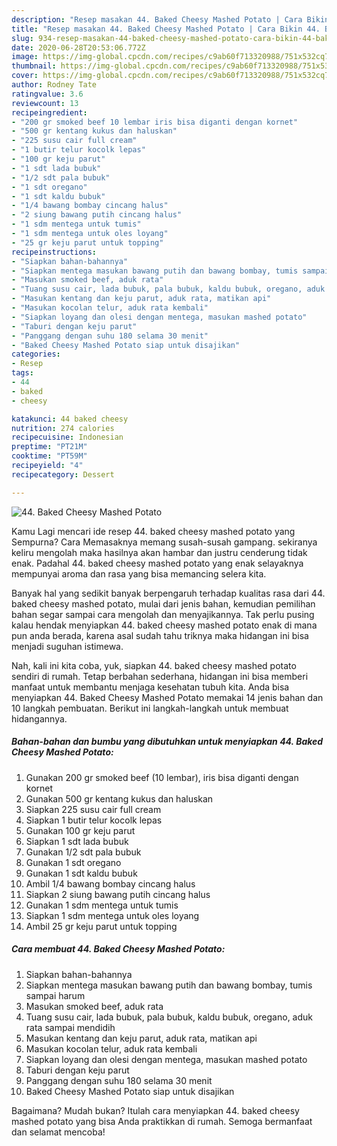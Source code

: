 ```yaml
---
description: "Resep masakan 44. Baked Cheesy Mashed Potato | Cara Bikin 44. Baked Cheesy Mashed Potato Yang Bikin Ngiler"
title: "Resep masakan 44. Baked Cheesy Mashed Potato | Cara Bikin 44. Baked Cheesy Mashed Potato Yang Bikin Ngiler"
slug: 934-resep-masakan-44-baked-cheesy-mashed-potato-cara-bikin-44-baked-cheesy-mashed-potato-yang-bikin-ngiler
date: 2020-06-28T20:53:06.772Z
image: https://img-global.cpcdn.com/recipes/c9ab60f713320988/751x532cq70/44-baked-cheesy-mashed-potato-foto-resep-utama.jpg
thumbnail: https://img-global.cpcdn.com/recipes/c9ab60f713320988/751x532cq70/44-baked-cheesy-mashed-potato-foto-resep-utama.jpg
cover: https://img-global.cpcdn.com/recipes/c9ab60f713320988/751x532cq70/44-baked-cheesy-mashed-potato-foto-resep-utama.jpg
author: Rodney Tate
ratingvalue: 3.6
reviewcount: 13
recipeingredient:
- "200 gr smoked beef 10 lembar iris bisa diganti dengan kornet"
- "500 gr kentang kukus dan haluskan"
- "225 susu cair full cream"
- "1 butir telur kocolk lepas"
- "100 gr keju parut"
- "1 sdt lada bubuk"
- "1/2 sdt pala bubuk"
- "1 sdt oregano"
- "1 sdt kaldu bubuk"
- "1/4 bawang bombay cincang halus"
- "2 siung bawang putih cincang halus"
- "1 sdm mentega untuk tumis"
- "1 sdm mentega untuk oles loyang"
- "25 gr keju parut untuk topping"
recipeinstructions:
- "Siapkan bahan-bahannya"
- "Siapkan mentega masukan bawang putih dan bawang bombay, tumis sampai harum"
- "Masukan smoked beef, aduk rata"
- "Tuang susu cair, lada bubuk, pala bubuk, kaldu bubuk, oregano, aduk rata sampai mendidih"
- "Masukan kentang dan keju parut, aduk rata, matikan api"
- "Masukan kocolan telur, aduk rata kembali"
- "Siapkan loyang dan olesi dengan mentega, masukan mashed potato"
- "Taburi dengan keju parut"
- "Panggang dengan suhu 180 selama 30 menit"
- "Baked Cheesy Mashed Potato siap untuk disajikan"
categories:
- Resep
tags:
- 44
- baked
- cheesy

katakunci: 44 baked cheesy 
nutrition: 274 calories
recipecuisine: Indonesian
preptime: "PT21M"
cooktime: "PT59M"
recipeyield: "4"
recipecategory: Dessert

---
```



![44. Baked Cheesy Mashed Potato](https://img-global.cpcdn.com/recipes/c9ab60f713320988/751x532cq70/44-baked-cheesy-mashed-potato-foto-resep-utama.jpg)

Kamu Lagi mencari ide resep 44. baked cheesy mashed potato yang Sempurna? Cara Memasaknya memang susah-susah gampang. sekiranya keliru mengolah maka hasilnya akan hambar dan justru cenderung tidak enak. Padahal 44. baked cheesy mashed potato yang enak selayaknya mempunyai aroma dan rasa yang bisa memancing selera kita.



Banyak hal yang sedikit banyak berpengaruh terhadap kualitas rasa dari 44. baked cheesy mashed potato, mulai dari jenis bahan, kemudian pemilihan bahan segar sampai cara mengolah dan menyajikannya. Tak perlu pusing kalau hendak menyiapkan 44. baked cheesy mashed potato enak di mana pun anda berada, karena asal sudah tahu triknya maka hidangan ini bisa menjadi suguhan istimewa.


Nah, kali ini kita coba, yuk, siapkan 44. baked cheesy mashed potato sendiri di rumah. Tetap berbahan sederhana, hidangan ini bisa memberi manfaat untuk membantu menjaga kesehatan tubuh kita. Anda bisa menyiapkan 44. Baked Cheesy Mashed Potato memakai 14 jenis bahan dan 10 langkah pembuatan. Berikut ini langkah-langkah untuk membuat hidangannya.

<!--inarticleads1-->

##### Bahan-bahan dan bumbu yang dibutuhkan untuk menyiapkan 44. Baked Cheesy Mashed Potato:

1. Gunakan 200 gr smoked beef (10 lembar), iris bisa diganti dengan kornet
1. Gunakan 500 gr kentang kukus dan haluskan
1. Siapkan 225 susu cair full cream
1. Siapkan 1 butir telur kocolk lepas
1. Gunakan 100 gr keju parut
1. Siapkan 1 sdt lada bubuk
1. Gunakan 1/2 sdt pala bubuk
1. Gunakan 1 sdt oregano
1. Gunakan 1 sdt kaldu bubuk
1. Ambil 1/4 bawang bombay cincang halus
1. Siapkan 2 siung bawang putih cincang halus
1. Gunakan 1 sdm mentega untuk tumis
1. Siapkan 1 sdm mentega untuk oles loyang
1. Ambil 25 gr keju parut untuk topping




<!--inarticleads2-->

##### Cara membuat 44. Baked Cheesy Mashed Potato:

1. Siapkan bahan-bahannya
1. Siapkan mentega masukan bawang putih dan bawang bombay, tumis sampai harum
1. Masukan smoked beef, aduk rata
1. Tuang susu cair, lada bubuk, pala bubuk, kaldu bubuk, oregano, aduk rata sampai mendidih
1. Masukan kentang dan keju parut, aduk rata, matikan api
1. Masukan kocolan telur, aduk rata kembali
1. Siapkan loyang dan olesi dengan mentega, masukan mashed potato
1. Taburi dengan keju parut
1. Panggang dengan suhu 180 selama 30 menit
1. Baked Cheesy Mashed Potato siap untuk disajikan




Bagaimana? Mudah bukan? Itulah cara menyiapkan 44. baked cheesy mashed potato yang bisa Anda praktikkan di rumah. Semoga bermanfaat dan selamat mencoba!
